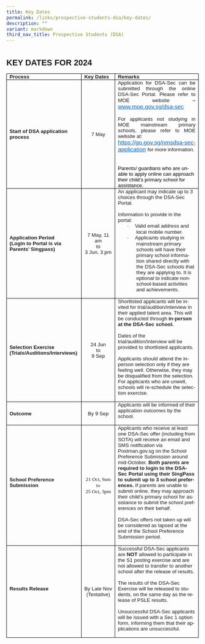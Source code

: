 ```yaml
---
title: Key Dates
permalink: /links/prospective-students-dsa/key-dates/
description: ""
variant: markdown
third_nav_title: Prospective Students (DSA)
---
```

<style>
<!--
 /* Font Definitions */
 @font-face
	{font-family:Helvetica;
	panose-1:2 11 6 4 2 2 2 2 2 4;
	mso-font-charset:0;
	mso-generic-font-family:swiss;
	mso-font-pitch:variable;
	mso-font-signature:-536858881 -1073711013 9 0 511 0;}
@font-face
	{font-family:SimSun;
	panose-1:2 1 6 0 3 1 1 1 1 1;
	mso-font-alt:\5B8B\4F53;
	mso-font-charset:134;
	mso-generic-font-family:auto;
	mso-font-pitch:variable;
	mso-font-signature:515 680460288 22 0 262145 0;}
@font-face
	{font-family:Latha;
	panose-1:2 0 4 0 0 0 0 0 0 0;
	mso-font-charset:0;
	mso-generic-font-family:swiss;
	mso-font-pitch:variable;
	mso-font-signature:1048579 0 0 0 1 0;}
@font-face
	{font-family:"Cambria Math";
	panose-1:2 4 5 3 5 4 6 3 2 4;
	mso-font-charset:0;
	mso-generic-font-family:roman;
	mso-font-pitch:variable;
	mso-font-signature:-536869121 1107305727 33554432 0 415 0;}
@font-face
	{font-family:Calibri;
	panose-1:2 15 5 2 2 2 4 3 2 4;
	mso-font-charset:0;
	mso-generic-font-family:swiss;
	mso-font-pitch:variable;
	mso-font-signature:-469750017 -1040178053 9 0 511 0;}
@font-face
	{font-family:Tahoma;
	panose-1:2 11 6 4 3 5 4 4 2 4;
	mso-font-charset:0;
	mso-generic-font-family:swiss;
	mso-font-pitch:variable;
	mso-font-signature:-520081665 -1073717157 41 0 66047 0;}
@font-face
	{font-family:Helvetica-Bold;
	panose-1:0 0 0 0 0 0 0 0 0 0;
	mso-font-alt:Helvetica;
	mso-font-charset:0;
	mso-generic-font-family:auto;
	mso-font-format:other;
	mso-font-pitch:auto;
	mso-font-signature:3 0 0 0 1 0;}
@font-face
	{font-family:"\@SimSun";
	panose-1:2 1 6 0 3 1 1 1 1 1;
	mso-font-charset:134;
	mso-generic-font-family:auto;
	mso-font-pitch:variable;
	mso-font-signature:515 680460288 22 0 262145 0;}
 /* Style Definitions */
 p.MsoNormal, li.MsoNormal, div.MsoNormal
	{mso-style-unhide:no;
	mso-style-qformat:yes;
	mso-style-parent:"";
	margin-top:0in;
	margin-right:0in;
	margin-bottom:8.0pt;
	margin-left:0in;
	line-height:107%;
	mso-pagination:widow-orphan;
	font-size:11.0pt;
	font-family:"Calibri",sans-serif;
	mso-ascii-font-family:Calibri;
	mso-ascii-theme-font:minor-latin;
	mso-fareast-font-family:SimSun;
	mso-fareast-theme-font:minor-fareast;
	mso-hansi-font-family:Calibri;
	mso-hansi-theme-font:minor-latin;
	mso-bidi-font-family:Latha;
	mso-bidi-theme-font:minor-bidi;
	mso-ansi-language:EN-SG;
	mso-bidi-language:AR-SA;}
p.MsoCommentText, li.MsoCommentText, div.MsoCommentText
	{mso-style-noshow:yes;
	mso-style-priority:99;
	mso-style-link:"Comment Text Char";
	margin-top:0in;
	margin-right:0in;
	margin-bottom:8.0pt;
	margin-left:0in;
	mso-pagination:widow-orphan;
	font-size:10.0pt;
	font-family:"Calibri",sans-serif;
	mso-ascii-font-family:Calibri;
	mso-ascii-theme-font:minor-latin;
	mso-fareast-font-family:SimSun;
	mso-fareast-theme-font:minor-fareast;
	mso-hansi-font-family:Calibri;
	mso-hansi-theme-font:minor-latin;
	mso-bidi-font-family:Latha;
	mso-bidi-theme-font:minor-bidi;
	mso-ansi-language:EN-SG;
	mso-bidi-language:AR-SA;}
span.MsoCommentReference
	{mso-style-noshow:yes;
	mso-style-priority:99;
	mso-ansi-font-size:8.0pt;
	mso-bidi-font-size:8.0pt;}
a:link, span.MsoHyperlink
	{mso-style-noshow:yes;
	mso-style-priority:99;
	color:#0563C1;
	mso-themecolor:hyperlink;
	text-decoration:underline;
	text-underline:single;}
a:visited, span.MsoHyperlinkFollowed
	{mso-style-noshow:yes;
	mso-style-priority:99;
	color:#954F72;
	mso-themecolor:followedhyperlink;
	text-decoration:underline;
	text-underline:single;}
p.MsoCommentSubject, li.MsoCommentSubject, div.MsoCommentSubject
	{mso-style-noshow:yes;
	mso-style-priority:99;
	mso-style-parent:"Comment Text";
	mso-style-link:"Comment Subject Char";
	mso-style-next:"Comment Text";
	margin-top:0in;
	margin-right:0in;
	margin-bottom:8.0pt;
	margin-left:0in;
	mso-pagination:widow-orphan;
	font-size:10.0pt;
	font-family:"Calibri",sans-serif;
	mso-ascii-font-family:Calibri;
	mso-ascii-theme-font:minor-latin;
	mso-fareast-font-family:SimSun;
	mso-fareast-theme-font:minor-fareast;
	mso-hansi-font-family:Calibri;
	mso-hansi-theme-font:minor-latin;
	mso-bidi-font-family:Latha;
	mso-bidi-theme-font:minor-bidi;
	mso-ansi-language:EN-SG;
	mso-bidi-language:AR-SA;
	font-weight:bold;}
p.MsoAcetate, li.MsoAcetate, div.MsoAcetate
	{mso-style-noshow:yes;
	mso-style-priority:99;
	mso-style-link:"Balloon Text Char";
	margin:0in;
	mso-pagination:widow-orphan;
	font-size:8.0pt;
	font-family:"Tahoma",sans-serif;
	mso-fareast-font-family:SimSun;
	mso-fareast-theme-font:minor-fareast;
	mso-ansi-language:EN-SG;
	mso-bidi-language:AR-SA;}
p.MsoListParagraph, li.MsoListParagraph, div.MsoListParagraph
	{mso-style-priority:34;
	mso-style-unhide:no;
	mso-style-qformat:yes;
	margin-top:0in;
	margin-right:0in;
	margin-bottom:8.0pt;
	margin-left:.5in;
	mso-add-space:auto;
	line-height:106%;
	mso-pagination:widow-orphan;
	font-size:11.0pt;
	font-family:"Calibri",sans-serif;
	mso-ascii-font-family:Calibri;
	mso-ascii-theme-font:minor-latin;
	mso-fareast-font-family:SimSun;
	mso-fareast-theme-font:minor-fareast;
	mso-hansi-font-family:Calibri;
	mso-hansi-theme-font:minor-latin;
	mso-bidi-font-family:Latha;
	mso-bidi-theme-font:minor-bidi;
	mso-ansi-language:EN-SG;
	mso-bidi-language:AR-SA;}
p.MsoListParagraphCxSpFirst, li.MsoListParagraphCxSpFirst, div.MsoListParagraphCxSpFirst
	{mso-style-priority:34;
	mso-style-unhide:no;
	mso-style-qformat:yes;
	mso-style-type:export-only;
	margin-top:0in;
	margin-right:0in;
	margin-bottom:0in;
	margin-left:.5in;
	mso-add-space:auto;
	line-height:106%;
	mso-pagination:widow-orphan;
	font-size:11.0pt;
	font-family:"Calibri",sans-serif;
	mso-ascii-font-family:Calibri;
	mso-ascii-theme-font:minor-latin;
	mso-fareast-font-family:SimSun;
	mso-fareast-theme-font:minor-fareast;
	mso-hansi-font-family:Calibri;
	mso-hansi-theme-font:minor-latin;
	mso-bidi-font-family:Latha;
	mso-bidi-theme-font:minor-bidi;
	mso-ansi-language:EN-SG;
	mso-bidi-language:AR-SA;}
p.MsoListParagraphCxSpMiddle, li.MsoListParagraphCxSpMiddle, div.MsoListParagraphCxSpMiddle
	{mso-style-priority:34;
	mso-style-unhide:no;
	mso-style-qformat:yes;
	mso-style-type:export-only;
	margin-top:0in;
	margin-right:0in;
	margin-bottom:0in;
	margin-left:.5in;
	mso-add-space:auto;
	line-height:106%;
	mso-pagination:widow-orphan;
	font-size:11.0pt;
	font-family:"Calibri",sans-serif;
	mso-ascii-font-family:Calibri;
	mso-ascii-theme-font:minor-latin;
	mso-fareast-font-family:SimSun;
	mso-fareast-theme-font:minor-fareast;
	mso-hansi-font-family:Calibri;
	mso-hansi-theme-font:minor-latin;
	mso-bidi-font-family:Latha;
	mso-bidi-theme-font:minor-bidi;
	mso-ansi-language:EN-SG;
	mso-bidi-language:AR-SA;}
p.MsoListParagraphCxSpLast, li.MsoListParagraphCxSpLast, div.MsoListParagraphCxSpLast
	{mso-style-priority:34;
	mso-style-unhide:no;
	mso-style-qformat:yes;
	mso-style-type:export-only;
	margin-top:0in;
	margin-right:0in;
	margin-bottom:8.0pt;
	margin-left:.5in;
	mso-add-space:auto;
	line-height:106%;
	mso-pagination:widow-orphan;
	font-size:11.0pt;
	font-family:"Calibri",sans-serif;
	mso-ascii-font-family:Calibri;
	mso-ascii-theme-font:minor-latin;
	mso-fareast-font-family:SimSun;
	mso-fareast-theme-font:minor-fareast;
	mso-hansi-font-family:Calibri;
	mso-hansi-theme-font:minor-latin;
	mso-bidi-font-family:Latha;
	mso-bidi-theme-font:minor-bidi;
	mso-ansi-language:EN-SG;
	mso-bidi-language:AR-SA;}
span.BalloonTextChar
	{mso-style-name:"Balloon Text Char";
	mso-style-noshow:yes;
	mso-style-priority:99;
	mso-style-unhide:no;
	mso-style-locked:yes;
	mso-style-link:"Balloon Text";
	mso-ansi-font-size:8.0pt;
	mso-bidi-font-size:8.0pt;
	font-family:"Tahoma",sans-serif;
	mso-ascii-font-family:Tahoma;
	mso-hansi-font-family:Tahoma;
	mso-bidi-font-family:Tahoma;}
span.CommentTextChar
	{mso-style-name:"Comment Text Char";
	mso-style-noshow:yes;
	mso-style-priority:99;
	mso-style-unhide:no;
	mso-style-locked:yes;
	mso-style-link:"Comment Text";
	mso-ansi-font-size:10.0pt;
	mso-bidi-font-size:10.0pt;}
span.CommentSubjectChar
	{mso-style-name:"Comment Subject Char";
	mso-style-noshow:yes;
	mso-style-priority:99;
	mso-style-unhide:no;
	mso-style-locked:yes;
	mso-style-parent:"Comment Text Char";
	mso-style-link:"Comment Subject";
	mso-ansi-font-size:10.0pt;
	mso-bidi-font-size:10.0pt;
	font-weight:bold;}
p.Default, li.Default, div.Default
	{mso-style-name:Default;
	mso-style-unhide:no;
	mso-style-parent:"";
	margin:0in;
	mso-pagination:widow-orphan;
	mso-layout-grid-align:none;
	text-autospace:none;
	font-size:12.0pt;
	font-family:"Arial",sans-serif;
	mso-fareast-font-family:SimSun;
	mso-fareast-theme-font:minor-fareast;
	color:black;}
span.SpellE
	{mso-style-name:"";
	mso-spl-e:yes;}
.MsoChpDefault
	{mso-style-type:export-only;
	mso-default-props:yes;
	mso-ascii-font-family:Calibri;
	mso-ascii-theme-font:minor-latin;
	mso-fareast-font-family:SimSun;
	mso-fareast-theme-font:minor-fareast;
	mso-hansi-font-family:Calibri;
	mso-hansi-theme-font:minor-latin;
	mso-bidi-font-family:Latha;
	mso-bidi-theme-font:minor-bidi;
	mso-font-kerning:0pt;
	mso-ligatures:none;
	mso-ansi-language:EN-SG;
	mso-bidi-language:AR-SA;}
.MsoPapDefault
	{mso-style-type:export-only;
	margin-bottom:8.0pt;
	line-height:107%;}
@page WordSection1
	{size:595.3pt 841.9pt;
	margin:1.0in 1.0in 1.0in 1.0in;
	mso-header-margin:35.4pt;
	mso-footer-margin:35.4pt;
	mso-paper-source:0;}
div.WordSection1
	{page:WordSection1;}
 /* List Definitions */
 @list l0
	{mso-list-id:984826885;
	mso-list-type:hybrid;
	mso-list-template-ids:-490085759 -1 -1 -1 -1 -1 -1 -1 -1 -1;}
@list l0:level1
	{mso-level-number-format:alpha-lower;
	mso-level-text:"";
	mso-level-tab-stop:none;
	mso-level-number-position:left;
	margin-left:0in;
	text-indent:0in;}
@list l0:level2
	{mso-level-start-at:0;
	mso-level-text:"";
	mso-level-tab-stop:none;
	mso-level-number-position:left;
	margin-left:0in;
	text-indent:0in;}
@list l0:level3
	{mso-level-start-at:0;
	mso-level-text:"";
	mso-level-tab-stop:none;
	mso-level-number-position:left;
	margin-left:0in;
	text-indent:0in;}
@list l0:level4
	{mso-level-start-at:0;
	mso-level-text:"";
	mso-level-tab-stop:none;
	mso-level-number-position:left;
	margin-left:0in;
	text-indent:0in;}
@list l0:level5
	{mso-level-start-at:0;
	mso-level-text:"";
	mso-level-tab-stop:none;
	mso-level-number-position:left;
	margin-left:0in;
	text-indent:0in;}
@list l0:level6
	{mso-level-start-at:0;
	mso-level-text:"";
	mso-level-tab-stop:none;
	mso-level-number-position:left;
	margin-left:0in;
	text-indent:0in;}
@list l0:level7
	{mso-level-start-at:0;
	mso-level-text:"";
	mso-level-tab-stop:none;
	mso-level-number-position:left;
	margin-left:0in;
	text-indent:0in;}
@list l0:level8
	{mso-level-start-at:0;
	mso-level-text:"";
	mso-level-tab-stop:none;
	mso-level-number-position:left;
	margin-left:0in;
	text-indent:0in;}
@list l0:level9
	{mso-level-start-at:0;
	mso-level-text:"";
	mso-level-tab-stop:none;
	mso-level-number-position:left;
	margin-left:0in;
	text-indent:0in;}
@list l1
	{mso-list-id:1180564041;
	mso-list-type:hybrid;
	mso-list-template-ids:-2038799586 -1 -1 -1 -1 -1 -1 -1 -1 -1;}
@list l1:level1
	{mso-level-number-format:alpha-lower;
	mso-level-text:"";
	mso-level-tab-stop:none;
	mso-level-number-position:left;
	margin-left:0in;
	text-indent:0in;}
@list l1:level2
	{mso-level-start-at:0;
	mso-level-text:"";
	mso-level-tab-stop:none;
	mso-level-number-position:left;
	margin-left:0in;
	text-indent:0in;}
@list l1:level3
	{mso-level-start-at:0;
	mso-level-text:"";
	mso-level-tab-stop:none;
	mso-level-number-position:left;
	margin-left:0in;
	text-indent:0in;}
@list l1:level4
	{mso-level-start-at:0;
	mso-level-text:"";
	mso-level-tab-stop:none;
	mso-level-number-position:left;
	margin-left:0in;
	text-indent:0in;}
@list l1:level5
	{mso-level-start-at:0;
	mso-level-text:"";
	mso-level-tab-stop:none;
	mso-level-number-position:left;
	margin-left:0in;
	text-indent:0in;}
@list l1:level6
	{mso-level-start-at:0;
	mso-level-text:"";
	mso-level-tab-stop:none;
	mso-level-number-position:left;
	margin-left:0in;
	text-indent:0in;}
@list l1:level7
	{mso-level-start-at:0;
	mso-level-text:"";
	mso-level-tab-stop:none;
	mso-level-number-position:left;
	margin-left:0in;
	text-indent:0in;}
@list l1:level8
	{mso-level-start-at:0;
	mso-level-text:"";
	mso-level-tab-stop:none;
	mso-level-number-position:left;
	margin-left:0in;
	text-indent:0in;}
@list l1:level9
	{mso-level-start-at:0;
	mso-level-text:"";
	mso-level-tab-stop:none;
	mso-level-number-position:left;
	margin-left:0in;
	text-indent:0in;}
@list l2
	{mso-list-id:2077048758;
	mso-list-type:hybrid;
	mso-list-template-ids:1900707760 67698689 67698713 67698715 67698703 67698713 67698715 67698703 67698713 67698715;}
@list l2:level1
	{mso-level-number-format:bullet;
	mso-level-text:\F0B7;
	mso-level-tab-stop:none;
	mso-level-number-position:left;
	text-indent:-.25in;
	font-family:Symbol;}
@list l2:level2
	{mso-level-number-format:alpha-lower;
	mso-level-tab-stop:none;
	mso-level-number-position:left;
	text-indent:-.25in;}
@list l2:level3
	{mso-level-number-format:roman-lower;
	mso-level-tab-stop:none;
	mso-level-number-position:right;
	text-indent:-9.0pt;}
@list l2:level4
	{mso-level-tab-stop:none;
	mso-level-number-position:left;
	text-indent:-.25in;}
@list l2:level5
	{mso-level-number-format:alpha-lower;
	mso-level-tab-stop:none;
	mso-level-number-position:left;
	text-indent:-.25in;}
@list l2:level6
	{mso-level-number-format:roman-lower;
	mso-level-tab-stop:none;
	mso-level-number-position:right;
	text-indent:-9.0pt;}
@list l2:level7
	{mso-level-tab-stop:none;
	mso-level-number-position:left;
	text-indent:-.25in;}
@list l2:level8
	{mso-level-number-format:alpha-lower;
	mso-level-tab-stop:none;
	mso-level-number-position:left;
	text-indent:-.25in;}
@list l2:level9
	{mso-level-number-format:roman-lower;
	mso-level-tab-stop:none;
	mso-level-number-position:right;
	text-indent:-9.0pt;}
ol
	{margin-bottom:0in;}
ul
	{margin-bottom:0in;}
-->
</style>





<div class="WordSection1">

<p class="MsoNormal"><b><span lang="EN-SG">&nbsp;</span></b></p>

<p class="MsoNormal"><b><span style="font-size:16.0pt;line-height:
107%;text-transform:uppercase" lang="EN-SG">Key Dates for 2024</span></b></p>

<table style="border-collapse:collapse;border:none;mso-border-alt:solid windowtext .5pt;
 mso-yfti-tbllook:1184;mso-padding-alt:0in 5.4pt 0in 5.4pt" cellpadding="0" cellspacing="0" border="1" class="MsoTableGrid">
 <tbody><tr style="mso-yfti-irow:0;mso-yfti-firstrow:yes">
  <td style="width:143.75pt;border:solid windowtext 1.0pt;
  mso-border-alt:solid windowtext .5pt;padding:0in 5.4pt 0in 5.4pt" valign="top" width="192">
  <p style="margin-bottom:0in;line-height:normal" class="MsoNormal"><b><span style="font-size:10.0pt" lang="EN-SG">Process</span></b></p>
  </td>
  <td style="width:81.0pt;border:solid windowtext 1.0pt;
  border-left:none;mso-border-left-alt:solid windowtext .5pt;mso-border-alt:
  solid windowtext .5pt;padding:0in 5.4pt 0in 5.4pt" valign="top" width="108">
  <p style="margin-bottom:0in;line-height:normal" class="MsoNormal"><b><span style="font-size:10.0pt" lang="EN-SG">Key Dates</span></b></p>
  </td>
  <td style="width:226.05pt;border:solid windowtext 1.0pt;
  border-left:none;mso-border-left-alt:solid windowtext .5pt;mso-border-alt:
  solid windowtext .5pt;padding:0in 5.4pt 0in 5.4pt" valign="top" width="301">
  <p style="margin-bottom:0in;line-height:normal" class="MsoNormal"><b><span style="font-size:10.0pt" lang="EN-SG">Remarks</span></b></p>
  </td>
 </tr>
 <tr style="mso-yfti-irow:1">
  <td style="width:143.75pt;border:solid windowtext 1.0pt;border-top:
  none;mso-border-top-alt:solid windowtext .5pt;mso-border-alt:solid windowtext .5pt;
  padding:0in 5.4pt 0in 5.4pt" width="192">
  <p style="margin-bottom:0in;line-height:normal" class="MsoNormal"><b><span style="font-size:10.0pt;font-family:&quot;Helvetica&quot;,sans-serif;
  mso-bidi-language:TA" lang="EN-SG">Start of DSA application process</span></b></p>
  </td>
  <td style="width:81.0pt;border-top:none;border-left:none;
  border-bottom:solid windowtext 1.0pt;border-right:solid windowtext 1.0pt;
  mso-border-top-alt:solid windowtext .5pt;mso-border-left-alt:solid windowtext .5pt;
  mso-border-alt:solid windowtext .5pt;padding:0in 5.4pt 0in 5.4pt" width="108">
  <p style="margin-bottom:0in;text-align:center;
  line-height:normal" align="center" class="MsoNormal"><span style="font-size:10.0pt;font-family:
  &quot;Helvetica&quot;,sans-serif;mso-bidi-language:TA" lang="EN-SG">7 May</span></p>
  </td>
  <td style="width:226.05pt;border-top:none;border-left:
  none;border-bottom:solid windowtext 1.0pt;border-right:solid windowtext 1.0pt;
  mso-border-top-alt:solid windowtext .5pt;mso-border-left-alt:solid windowtext .5pt;
  mso-border-alt:solid windowtext .5pt;padding:0in 5.4pt 0in 5.4pt" valign="top" width="301">
  <p style="margin-bottom:0in;text-align:justify;text-justify:
  inter-ideograph;line-height:normal" class="MsoNormal"><span style="font-size:10.0pt;
  font-family:&quot;Helvetica&quot;,sans-serif;mso-bidi-language:TA" lang="EN-SG">Application for
  DSA-Sec can be submitted through the online DSA-Sec Portal. Please refer to
  MOE website</span><span lang="EN-SG"> – <a href="http://www.moe.gov.sg/dsa-sec"><span style="font-size:11.5pt;font-family:&quot;Helvetica&quot;,sans-serif;
  mso-ansi-language:EN-US;mso-bidi-language:TA" lang="EN-US">www.moe.gov.sg/dsa-sec</span></a></span></p>
  <p style="margin-bottom:0in;text-align:justify;text-justify:
  inter-ideograph;line-height:normal" class="MsoNormal"><span style="mso-ansi-language:EN-US">&nbsp;</span></p>
  <p style="margin-bottom:0in;text-align:justify;text-justify:
  inter-ideograph;line-height:normal" class="MsoNormal"><span style="font-size:10.0pt;
  font-family:&quot;Helvetica&quot;,sans-serif;mso-bidi-language:TA" lang="EN-SG">For applicants not
  studying in MOE mainstream primary schools, please refer to MOE website at: </span></p>
  <p style="margin-bottom:0in;line-height:normal" class="MsoNormal"><span lang="EN-SG"><a href="https://go.gov.sg/nmsdsa-sec-application"><span style="font-size:11.5pt;font-family:&quot;Helvetica&quot;,sans-serif;
  mso-ansi-language:EN-US;mso-bidi-language:TA" lang="EN-US">https://go.gov.sg/nmsdsa-sec-application</span></a></span><span style="font-size:11.5pt;font-family:&quot;Helvetica&quot;,sans-serif;color:blue;
  mso-ansi-language:EN-US;mso-bidi-language:TA"> </span><span style="font-size:10.0pt;font-family:&quot;Helvetica&quot;,sans-serif;mso-bidi-language:
  TA" lang="EN-SG">for more information.</span></p>
  <p style="margin-bottom:0in;line-height:normal" class="MsoNormal"><span style="font-size:10.0pt;font-family:&quot;Helvetica&quot;,sans-serif;
  mso-bidi-language:TA" lang="EN-SG">&nbsp;</span></p>
  <p class="Default">&nbsp;</p>
  <p style="margin-left:0in;text-indent:0in;mso-list:l1 level2 lfo3" class="Default"><span style="font-size:10.0pt;font-family:&quot;Helvetica&quot;,sans-serif;
  color:windowtext;mso-ansi-language:EN-SG" lang="EN-SG">Parents/ guardians who are unable
  to apply online can approach their child’s primary school for assistance.</span><span style="font-size:11.5pt" lang="EN-SG"> </span><span style="font-size:11.5pt"></span></p>
  </td>
 </tr>
 <tr style="mso-yfti-irow:2">
  <td style="width:143.75pt;border:solid windowtext 1.0pt;border-top:
  none;mso-border-top-alt:solid windowtext .5pt;mso-border-alt:solid windowtext .5pt;
  padding:0in 5.4pt 0in 5.4pt" width="192">
  <p style="margin-bottom:0in;line-height:normal" class="MsoNormal"><b><span style="font-size:10.0pt;font-family:&quot;Helvetica&quot;,sans-serif;
  mso-bidi-language:TA" lang="EN-SG">Application Period</span></b></p>
  <p style="margin-bottom:0in;line-height:normal" class="MsoNormal"><b><span style="font-size:10.0pt;font-family:&quot;Helvetica&quot;,sans-serif;
  mso-bidi-language:TA" lang="EN-SG">(Login to Portal is via Parents’ <span class="SpellE">Singpass</span>)</span></b></p>
  </td>
  <td style="width:81.0pt;border-top:none;border-left:none;
  border-bottom:solid windowtext 1.0pt;border-right:solid windowtext 1.0pt;
  mso-border-top-alt:solid windowtext .5pt;mso-border-left-alt:solid windowtext .5pt;
  mso-border-alt:solid windowtext .5pt;padding:0in 5.4pt 0in 5.4pt" width="108">
  <p style="margin-bottom:0in;text-align:center;
  line-height:normal" align="center" class="MsoNormal"><span style="font-size:10.0pt;font-family:
  &quot;Helvetica&quot;,sans-serif;mso-bidi-language:TA" lang="EN-SG">7 May, 11 am</span></p>
  <p style="margin-bottom:0in;text-align:center;
  line-height:normal" align="center" class="MsoNormal"><span style="font-size:10.0pt;font-family:
  &quot;Helvetica&quot;,sans-serif;mso-bidi-language:TA" lang="EN-SG">to</span></p>
  <p style="margin-bottom:0in;text-align:center;
  line-height:normal" align="center" class="MsoNormal"><span style="font-size:10.0pt;font-family:
  &quot;Helvetica&quot;,sans-serif;mso-bidi-language:TA" lang="EN-SG">3 Jun, 3 pm</span></p>
  </td>
  <td style="width:226.05pt;border-top:none;border-left:
  none;border-bottom:solid windowtext 1.0pt;border-right:solid windowtext 1.0pt;
  mso-border-top-alt:solid windowtext .5pt;mso-border-left-alt:solid windowtext .5pt;
  mso-border-alt:solid windowtext .5pt;padding:0in 5.4pt 0in 5.4pt" valign="top" width="301">
  <p style="margin-bottom:0in;line-height:normal" class="MsoNormal"><span style="font-size:10.0pt;font-family:&quot;Helvetica&quot;,sans-serif;
  mso-bidi-language:TA" lang="EN-SG">An applicant may indicate up to 3 choices through the
  DSA-Sec Portal.</span></p>
  <p style="margin-bottom:0in;line-height:normal" class="MsoNormal"><span style="font-size:10.0pt;font-family:&quot;Helvetica&quot;,sans-serif;
  mso-bidi-language:TA" lang="EN-SG">&nbsp;</span></p>
  <p style="margin-bottom:0in;line-height:normal" class="MsoNormal"><span style="font-size:10.0pt;font-family:&quot;Helvetica&quot;,sans-serif;
  mso-bidi-language:TA" lang="EN-SG">Information to provide in the portal:</span></p>
  <p style="margin-bottom:0in;mso-add-space:
  auto;text-indent:-.25in;line-height:normal;mso-list:l2 level1 lfo1" class="MsoListParagraphCxSpFirst"><span style="font-size:10.0pt;font-family:Symbol;mso-fareast-font-family:
  Symbol;mso-bidi-font-family:Symbol;mso-bidi-language:TA" lang="EN-SG"><span style="mso-list:Ignore">·<span style="font:7.0pt &quot;Times New Roman&quot;">&nbsp;&nbsp;&nbsp;&nbsp;&nbsp;&nbsp;
  </span></span></span><span style="font-size:10.0pt;
  font-family:&quot;Helvetica&quot;,sans-serif;mso-bidi-language:TA" lang="EN-SG">Valid email address
  and local mobile number.</span></p>
  <p style="margin-bottom:0in;mso-add-space:
  auto;text-indent:-.25in;line-height:normal;mso-list:l2 level1 lfo1" class="MsoListParagraphCxSpMiddle"><span style="font-size:10.0pt;font-family:Symbol;mso-fareast-font-family:
  Symbol;mso-bidi-font-family:Symbol;mso-bidi-language:TA" lang="EN-SG"><span style="mso-list:Ignore">·<span style="font:7.0pt &quot;Times New Roman&quot;">&nbsp;&nbsp;&nbsp;&nbsp;&nbsp;&nbsp;
  </span></span></span><span style="font-size:10.0pt;
  font-family:&quot;Helvetica&quot;,sans-serif;mso-bidi-language:TA" lang="EN-SG">Applicants studying
  in mainstream primary schools will have their primary school information
  shared directly with the DSA-Sec schools that they are applying to. It is
  optional to indicate non-school-based activities and achievements.</span><span style="font-size:11.5pt;font-family:&quot;Arial&quot;,sans-serif;color:black;
  mso-ansi-language:EN-US;mso-bidi-language:TA" lang="EN-SG"> </span><span style="font-size:10.0pt;font-family:&quot;Helvetica&quot;,sans-serif;mso-bidi-language:
  TA" lang="EN-SG"></span></p>
  <p style="margin-bottom:0in;mso-add-space:
  auto;line-height:normal" class="MsoListParagraphCxSpLast"><span style="font-size:10.0pt;font-family:
  &quot;Helvetica&quot;,sans-serif;mso-bidi-language:TA" lang="EN-SG">&nbsp;</span></p>
  </td>
 </tr>
 <tr style="mso-yfti-irow:3">
  <td style="width:143.75pt;border:solid windowtext 1.0pt;border-top:
  none;mso-border-top-alt:solid windowtext .5pt;mso-border-alt:solid windowtext .5pt;
  padding:0in 5.4pt 0in 5.4pt" width="192">
  <p style="margin-bottom:0in;line-height:normal" class="MsoNormal"><b><span style="font-size:10.0pt;font-family:&quot;Helvetica&quot;,sans-serif;
  mso-bidi-language:TA" lang="EN-SG">Selection Exercise (Trials/Auditions/Interviews)</span></b></p>
  </td>
  <td style="width:81.0pt;border-top:none;border-left:none;
  border-bottom:solid windowtext 1.0pt;border-right:solid windowtext 1.0pt;
  mso-border-top-alt:solid windowtext .5pt;mso-border-left-alt:solid windowtext .5pt;
  mso-border-alt:solid windowtext .5pt;padding:0in 5.4pt 0in 5.4pt" width="108">
  <p style="margin-bottom:0in;text-align:center;
  line-height:normal" align="center" class="MsoNormal"><span style="font-size:10.0pt;font-family:
  &quot;Helvetica&quot;,sans-serif;mso-bidi-language:TA" lang="EN-SG">24 Jun </span></p>
  <p style="margin-bottom:0in;text-align:center;
  line-height:normal" align="center" class="MsoNormal"><span style="font-size:10.0pt;font-family:
  &quot;Helvetica&quot;,sans-serif;mso-bidi-language:TA" lang="EN-SG">to </span></p>
  <p style="margin-bottom:0in;text-align:center;
  line-height:normal" align="center" class="MsoNormal"><span style="font-size:10.0pt;font-family:
  &quot;Helvetica&quot;,sans-serif;mso-bidi-language:TA" lang="EN-SG">9 Sep</span></p>
  </td>
  <td style="width:226.05pt;border-top:none;border-left:
  none;border-bottom:solid windowtext 1.0pt;border-right:solid windowtext 1.0pt;
  mso-border-top-alt:solid windowtext .5pt;mso-border-left-alt:solid windowtext .5pt;
  mso-border-alt:solid windowtext .5pt;padding:0in 5.4pt 0in 5.4pt" valign="top" width="301">
  <p style="margin-bottom:0in;line-height:normal" class="MsoNormal"><span style="font-size:10.0pt;font-family:&quot;Helvetica&quot;,sans-serif;
  mso-bidi-language:TA" lang="EN-SG">Shortlisted applicants will be invited for trial/audition/interview
  in their applied talent area. This will be conducted through <b>in-person at
  the DSA-Sec school. </b></span></p>
  <p style="margin-bottom:0in;line-height:normal" class="MsoNormal"><span style="font-size:10.0pt;font-family:&quot;Helvetica&quot;,sans-serif;
  mso-bidi-language:TA" lang="EN-SG">&nbsp;</span></p>
  <p style="margin-bottom:0in;line-height:normal" class="MsoNormal"><span style="font-size:10.0pt;font-family:&quot;Helvetica&quot;,sans-serif;
  mso-bidi-language:TA" lang="EN-SG">Dates of the trial/audition/interview will be provided
  to shortlisted applicants.</span></p>
  <p style="margin-bottom:0in;line-height:normal" class="MsoNormal"><span style="font-size:10.0pt;font-family:&quot;Helvetica&quot;,sans-serif;
  mso-bidi-language:TA" lang="EN-SG">&nbsp;</span></p>
  <p style="margin-bottom:0in;line-height:normal" class="MsoNormal"><span style="font-size:10.0pt;font-family:&quot;Helvetica&quot;,sans-serif;
  mso-bidi-language:TA" lang="EN-SG">Applicants should attend the in-person selection only
  if they are feeling well. Otherwise, they may be disqualified from the
  selection. For applicants who are unwell, schools will re-schedule the
  selection exercise.<span style="mso-spacerun:yes">&nbsp;&nbsp;&nbsp;&nbsp; </span></span></p>
  <p style="margin-bottom:0in;line-height:normal" class="MsoNormal"><span style="font-size:10.0pt;font-family:&quot;Helvetica&quot;,sans-serif;
  mso-bidi-language:TA" lang="EN-SG">&nbsp;</span></p>
  </td>
 </tr>
 <tr style="mso-yfti-irow:4">
  <td style="width:143.75pt;border:solid windowtext 1.0pt;border-top:
  none;mso-border-top-alt:solid windowtext .5pt;mso-border-alt:solid windowtext .5pt;
  padding:0in 5.4pt 0in 5.4pt" width="192">
  <p style="margin-bottom:0in;line-height:normal" class="MsoNormal"><b><span style="font-size:10.0pt;font-family:&quot;Helvetica&quot;,sans-serif;
  mso-bidi-language:TA" lang="EN-SG">Outcome</span></b></p>
  </td>
  <td style="width:81.0pt;border-top:none;border-left:none;
  border-bottom:solid windowtext 1.0pt;border-right:solid windowtext 1.0pt;
  mso-border-top-alt:solid windowtext .5pt;mso-border-left-alt:solid windowtext .5pt;
  mso-border-alt:solid windowtext .5pt;padding:0in 5.4pt 0in 5.4pt" width="108">
  <p style="margin-bottom:0in;text-align:center;
  line-height:normal" align="center" class="MsoNormal"><span style="font-size:10.0pt;font-family:
  &quot;Helvetica&quot;,sans-serif;mso-bidi-language:TA" lang="EN-SG">By 9 Sep</span></p>
  </td>
  <td style="width:226.05pt;border-top:none;border-left:
  none;border-bottom:solid windowtext 1.0pt;border-right:solid windowtext 1.0pt;
  mso-border-top-alt:solid windowtext .5pt;mso-border-left-alt:solid windowtext .5pt;
  mso-border-alt:solid windowtext .5pt;padding:0in 5.4pt 0in 5.4pt" valign="top" width="301">
  <p style="margin-bottom:0in;line-height:normal" class="MsoNormal"><span style="font-size:10.0pt;font-family:&quot;Helvetica&quot;,sans-serif;
  mso-bidi-language:TA" lang="EN-SG">Applicants will be informed of their application
  outcomes by the school.</span></p>
  <p style="margin-bottom:0in;line-height:normal" class="MsoNormal"><span style="font-size:10.0pt;font-family:&quot;Helvetica&quot;,sans-serif;
  mso-bidi-language:TA" lang="EN-SG">&nbsp;</span></p>
  </td>
 </tr>
 <tr style="mso-yfti-irow:5;height:165.1pt">
  <td style="width:143.75pt;border:solid windowtext 1.0pt;border-top:
  none;mso-border-top-alt:solid windowtext .5pt;mso-border-alt:solid windowtext .5pt;
  padding:0in 5.4pt 0in 5.4pt;height:165.1pt" width="192">
  <p style="margin-bottom:0in;line-height:normal;mso-layout-grid-align:
  none;text-autospace:none" class="MsoNormal"><b><span style="font-size:10.0pt;
  font-family:&quot;Helvetica&quot;,sans-serif;mso-bidi-language:TA" lang="EN-SG">School Preference
  Submission </span></b></p>
  <p style="margin-bottom:0in;text-align:justify;text-justify:
  inter-ideograph;line-height:normal;mso-layout-grid-align:none;text-autospace:
  none" class="MsoNormal"><span style="font-size:10.0pt;font-family:&quot;Helvetica&quot;,sans-serif;
  mso-bidi-language:TA" lang="EN-SG">&nbsp;</span></p>
  </td>
  <td style="width:81.0pt;border-top:none;border-left:none;
  border-bottom:solid windowtext 1.0pt;border-right:solid windowtext 1.0pt;
  mso-border-top-alt:solid windowtext .5pt;mso-border-left-alt:solid windowtext .5pt;
  mso-border-alt:solid windowtext .5pt;padding:0in 5.4pt 0in 5.4pt;height:165.1pt" width="108">
  <p style="margin-bottom:0in;text-align:center;
  line-height:normal;mso-layout-grid-align:none;text-autospace:none" align="center" class="MsoNormal"><span style="font-size:10.0pt;font-family:Helvetica-Bold;mso-bidi-font-family:
  Helvetica-Bold;mso-bidi-language:TA" lang="EN-SG">21 Oct, 9am</span></p>
  <p style="margin-bottom:0in;text-align:center;
  line-height:normal;mso-layout-grid-align:none;text-autospace:none" align="center" class="MsoNormal"><span style="font-size:10.0pt;font-family:Helvetica-Bold;mso-bidi-font-family:
  Helvetica-Bold;mso-bidi-language:TA" lang="EN-SG">to</span></p>
  <p style="margin-bottom:0in;text-align:center;
  line-height:normal;mso-layout-grid-align:none;text-autospace:none" align="center" class="MsoNormal"><span style="font-size:10.0pt;font-family:Helvetica-Bold;mso-bidi-font-family:
  Helvetica-Bold;mso-bidi-language:TA" lang="EN-SG">25 Oct, 3pm<b></b></span></p>
  </td>
  <td style="width:226.05pt;border-top:none;border-left:
  none;border-bottom:solid windowtext 1.0pt;border-right:solid windowtext 1.0pt;
  mso-border-top-alt:solid windowtext .5pt;mso-border-left-alt:solid windowtext .5pt;
  mso-border-alt:solid windowtext .5pt;padding:0in 5.4pt 0in 5.4pt;height:165.1pt" valign="top" width="301">
  <p style="margin-bottom:0in;line-height:normal;mso-layout-grid-align:
  none;text-autospace:none" class="MsoNormal"><span style="font-size:10.0pt;
  font-family:&quot;Helvetica&quot;,sans-serif;mso-bidi-language:TA" lang="EN-SG">Applicants who
  receive at least one DSA-Sec offer (including from SOTA) will receive an email
  and SMS notification via Postman.gov.sg on the School Preference Submission around
  mid-October. <b>Both parents are required to login to the DSA-Sec Portal
  using their <span class="SpellE">SingPass</span> to submit up to 3 school
  preferences.</b> If parents are unable to submit online, they may approach
  their child’s primary school for assistance to submit the school preferences
  on their behalf.</span></p>
  <p style="margin-bottom:0in;line-height:normal;mso-layout-grid-align:
  none;text-autospace:none" class="MsoNormal"><span style="font-size:10.0pt;
  font-family:&quot;Helvetica&quot;,sans-serif;mso-bidi-language:TA" lang="EN-SG">&nbsp;</span></p>
  <p style="margin-bottom:0in;line-height:normal;mso-layout-grid-align:
  none;text-autospace:none" class="MsoNormal"><span style="font-size:10.0pt;
  font-family:&quot;Helvetica&quot;,sans-serif;mso-bidi-language:TA" lang="EN-SG">DSA-Sec offers not
  taken up will be considered as lapsed at the end of the School Preference
  Submission period.</span></p>
  <p style="margin-bottom:0in;line-height:normal;mso-layout-grid-align:
  none;text-autospace:none" class="MsoNormal"><span style="font-size:10.0pt;
  font-family:&quot;Helvetica&quot;,sans-serif;mso-bidi-language:TA" lang="EN-SG">&nbsp;</span></p>
  </td>
 </tr>
 <tr style="mso-yfti-irow:6;mso-yfti-lastrow:yes">
  <td style="width:143.75pt;border:solid windowtext 1.0pt;border-top:
  none;mso-border-top-alt:solid windowtext .5pt;mso-border-alt:solid windowtext .5pt;
  padding:0in 5.4pt 0in 5.4pt" width="192">
  <p style="margin-bottom:0in;line-height:normal" class="MsoNormal"><b><span style="font-size:10.0pt;font-family:&quot;Helvetica&quot;,sans-serif;
  mso-bidi-language:TA" lang="EN-SG">Results Release</span></b></p>
  <p style="margin-bottom:0in;line-height:normal" class="MsoNormal"><span style="font-size:10.0pt;font-family:&quot;Helvetica&quot;,sans-serif;
  mso-bidi-language:TA" lang="EN-SG"><span style="mso-spacerun:yes">&nbsp;</span></span></p>
  </td>
  <td style="width:81.0pt;border-top:none;border-left:none;
  border-bottom:solid windowtext 1.0pt;border-right:solid windowtext 1.0pt;
  mso-border-top-alt:solid windowtext .5pt;mso-border-left-alt:solid windowtext .5pt;
  mso-border-alt:solid windowtext .5pt;padding:0in 5.4pt 0in 5.4pt" width="108">
  <p style="margin-bottom:0in;text-align:center;
  line-height:normal" align="center" class="MsoNormal"><span style="font-size:10.0pt;font-family:
  &quot;Helvetica&quot;,sans-serif;mso-bidi-language:TA" lang="EN-SG">By Late Nov</span></p>
  <p style="margin-bottom:0in;text-align:center;
  line-height:normal" align="center" class="MsoNormal"><span style="font-size:10.0pt;font-family:
  &quot;Helvetica&quot;,sans-serif;mso-bidi-language:TA" lang="EN-SG">(Tentative)</span></p>
  </td>
  <td style="width:226.05pt;border-top:none;border-left:
  none;border-bottom:solid windowtext 1.0pt;border-right:solid windowtext 1.0pt;
  mso-border-top-alt:solid windowtext .5pt;mso-border-left-alt:solid windowtext .5pt;
  mso-border-alt:solid windowtext .5pt;padding:0in 5.4pt 0in 5.4pt" valign="top" width="301">
  <p style="margin-bottom:0in;line-height:normal" class="MsoNormal"><span style="font-size:10.0pt;font-family:&quot;Helvetica&quot;,sans-serif;
  mso-bidi-language:TA" lang="EN-SG">Successful DSA-Sec applicants are <b>NOT</b> allowed to
  participate in the S1 posting exercise and are not allowed to transfer to
  another school after the release of results.</span></p>
  <p style="margin-bottom:0in;line-height:normal" class="MsoNormal"><span style="font-size:10.0pt;font-family:&quot;Helvetica&quot;,sans-serif;
  mso-bidi-language:TA" lang="EN-SG">&nbsp;</span></p>
  <p style="margin-bottom:0in;line-height:normal" class="MsoNormal"><span style="font-size:10.0pt;font-family:&quot;Helvetica&quot;,sans-serif;
  mso-bidi-language:TA" lang="EN-SG">The results of the DSA-Sec Exercise will be released to
  students, on the same day as the release of PSLE results.</span></p>
  <p style="margin-bottom:0in;line-height:normal" class="MsoNormal"><span style="font-size:10.0pt;font-family:&quot;Helvetica&quot;,sans-serif;
  mso-bidi-language:TA" lang="EN-SG">&nbsp;</span></p>
  <p style="margin-bottom:0in;line-height:normal" class="MsoNormal"><span style="font-size:10.0pt;font-family:&quot;Helvetica&quot;,sans-serif;
  mso-bidi-language:TA" lang="EN-SG">Unsuccessful DSA-Sec applicants will be issued with a Sec
  1 option form, informing them that their applications are unsuccessful.</span></p>
  <p style="margin-bottom:0in;line-height:normal" class="MsoNormal"><span style="font-size:10.0pt;font-family:&quot;Helvetica&quot;,sans-serif;
  mso-bidi-language:TA" lang="EN-SG">&nbsp;</span></p>
  </td>
 </tr>
</tbody></table>

<p class="MsoNormal"><span lang="EN-SG">&nbsp;</span></p>

</div>